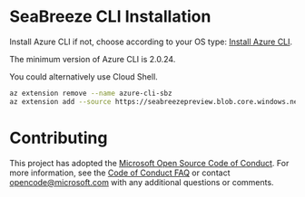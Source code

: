 # SeaBreeze CLI Installation

Install Azure CLI if not, choose according to your OS type:
[Install Azure CLI](https://docs.microsoft.com/en-us/cli/azure/install-azure-cli?view=azure-cli-latest).

The minimum version of Azure CLI is 2.0.24.

You could alternatively use Cloud Shell. 

```bash
az extension remove --name azure-cli-sbz 
az extension add --source https://seabreezepreview.blob.core.windows.net/cli/azure_cli_sbz-0.2.0-py2.py3-none-any.whl
```

# Contributing

This project has adopted the
[Microsoft Open Source Code of Conduct](https://opensource.microsoft.com/codeofconduct/).
For more information, see the
[Code of Conduct FAQ](https://opensource.microsoft.com/codeofconduct/faq/) or
contact [opencode@microsoft.com](mailto:opencode@microsoft.com) with any
additional questions or comments.
